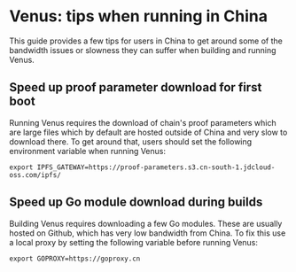 # Venus: tips when running in China

This guide provides a few tips for users in China to get around some of the bandwidth issues or slowness they can suffer when building and running Venus.

## Speed up proof parameter download for first boot

Running Venus requires the download of chain's proof parameters which are large files which by default are hosted outside of China and very slow to download there. To get around that, users should set the following environment variable when running Venus:

```shell script
export IPFS_GATEWAY=https://proof-parameters.s3.cn-south-1.jdcloud-oss.com/ipfs/
```

## Speed up Go module download during builds

Building Venus requires downloading a few Go modules. These are usually hosted on Github, which has very low bandwidth from China. To fix this use a local proxy by setting the following variable before running Venus:

```shell script
export GOPROXY=https://goproxy.cn
```
